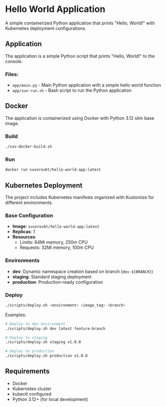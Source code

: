 # Hello World Application

A simple containerized Python application that prints "Hello, World!" with Kubernetes deployment configurations.

## Application

The application is a simple Python script that prints "Hello, World!" to the console.

### Files:
- `app/main.py` - Main Python application with a simple hello world function
- `app/suv-run.sh` - Bash script to run the Python application

## Docker

The application is containerized using Docker with Python 3.12 slim base image.

### Build
```bash
./suv-docker-build.sh
```

### Run
```bash
docker run suvorovbt/hello-world-app:latest
```

## Kubernetes Deployment

The project includes Kubernetes manifests organized with Kustomize for different environments.

### Base Configuration
- **Image**: `suvorovbt/hello-world-app:latest`
- **Replicas**: 1
- **Resources**:
  - Limits: 64Mi memory, 250m CPU
  - Requests: 32Mi memory, 100m CPU

### Environments
- **dev**: Dynamic namespace creation based on branch (`dev-${BRANCH}`)
- **staging**: Standard staging deployment
- **production**: Production-ready configuration

### Deploy
```bash
./scripts/deploy.sh <environment> <image_tag> <branch>
```

Examples:
```bash
# Deploy to dev environment
./scripts/deploy.sh dev latest feature-branch

# Deploy to staging
./scripts/deploy.sh staging v1.0.0

# Deploy to production
./scripts/deploy.sh production v1.0.0
```

## Requirements

- Docker
- Kubernetes cluster
- kubectl configured
- Python 3.12+ (for local development)